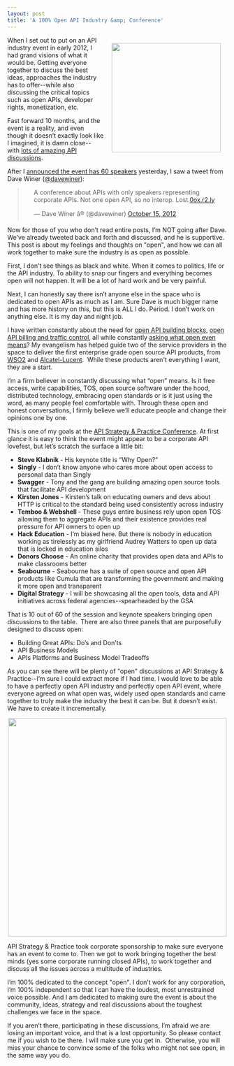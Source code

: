 ```yaml
---
layout: post
title: 'A 100% Open API Industry &amp; Conference'
---
```

<p><img style="padding: 15px;" src="http://kinlane-productions.s3.amazonaws.com/open.jpg" alt="" width="250" align="right" /></p>
<p>When I set out to put on an API industry event in early 2012, I had grand visions of what it would be.  Getting everyone together to discuss the best ideas, approaches the  industry has to offer--while also discussing the critical topics such as open APIs, developer rights, monetization, etc.</p>
<p>Fast forward 10 months, and the event is a reality, and even though it doesn&rsquo;t exactly look like I imagined, it is damn close--with&nbsp;<a title="lots of amazing API discussions" href="http://www.apistrategyconference.com/sessions.php">lots of amazing API discussions</a>.</p>
<p>After I <a title="API event has 60 speakers" href="http://www.apistrategyconference.com/speakers.php">announced the event has 60 speakers</a>&nbsp;yesterday,  I saw a tweet from Dave Winer (<a title="@DaveWiner" href="https://twitter.com/davewiner">@davewiner</a>):</p>
<blockquote class="twitter-tweet" style="padding-left: 35px;">
<p>A conference about APIs with only speakers representing corporate APIs. Not one open API, so no interop. Lost.<a title="http://0ox.r2.ly/" href="http://t.co/VBmfy5nb">0ox.r2.ly</a></p>
&mdash; Dave Winer â® (@davewiner) <a href="https://twitter.com/davewiner/status/257727406872342528">October 15, 2012</a></blockquote>
<script src="http://platform.twitter.com/widgets.js"></script>
<p>Now for those of you who don&rsquo;t read entire posts, I&rsquo;m NOT going after Dave.  We&rsquo;ve already tweeted back and forth and discussed, and he is supportive.  This post is about my feelings and thoughts on "open", and how we can all work together to make sure the industry is as open as possible.</p>
<p>First, I don&rsquo;t see things as black and white.  When it comes to politics, life or the API industry.  To ability to snap our fingers and everything becomes open will not happen.  It will be a lot of hard work and be very painful.</p>
<p>Next, I can honestly say there isn&rsquo;t anyone else in the space who is dedicated to open APIs as much as I am.  Sure Dave is much bigger name and has more history on this, but this is ALL I do.  Period.  I don&rsquo;t work on anything else. It is my day and night job.</p>
<p>I have written constantly about the need for <a href="http://apievangelist.com/2011/04/04/open-building-blocks-for-an-api/">open API building blocks</a>, <a title="open API billing and traffic control" href="/2011/05/21/open-source-api-billing-and-traffic-control/">open API billing and traffic control</a>, all while constantly <a title="what open even means" href="http://apivoice.com/2012/05/30/public-api-vs-open-api/">asking what open even means</a>?  My evangelism has helped guide two of the service providers in the space to deliver the first enterprise grade open source API products, from <a title="WSO2" href="http://wso2.com/products/api-manager/">WSO2</a> and <a title="Alcatel-Lucent" href="http://apigrove.net/">Alcatel-Lucent</a>. &nbsp;While these products aren't everything I want, they are a start.</p>
<p>I&rsquo;m a firm believer in constantly discussing what &ldquo;open&rdquo; means.  Is it free access, write capabilities, TOS, open source software under the hood, distributed technology, embracing open standards or is it just using the word, as many people feel comfortable with.  Through these open and honest conversations, I firmly believe we&rsquo;ll educate people and change their opinions one by one.</p>
<p>This is one of my goals at the <a title="API Strategy &amp; Practice Conference" href="http://www.apistrategyconference.com/">API Strategy &amp; Practice Conference</a>.  At first glance it is easy to think the event might appear to be a corporate API lovefest, but let&rsquo;s scratch the surface a little bit:</p>
<ul class="mainlist">
<li><strong>Steve Klabnik</strong> - His keynote title is &ldquo;Why Open?&rdquo;&nbsp;</li>
<li><strong>Singly</strong> - I don&rsquo;t know anyone who cares more about open access to personal data than Singly&nbsp;</li>
<li><strong>Swagger</strong> - Tony and the gang are building amazing open source tools that facilitate API development</li>
<li><strong>Kirsten Jones</strong> - Kirsten&rsquo;s talk on educating owners and devs about HTTP is critical to the standard being used consistently across industry&nbsp;</li>
<li><strong>Temboo &amp; Webshell </strong>- These guys entire business rely upon open TOS allowing them to aggregate APIs and their existence provides real pressure for API owners to open up&nbsp;</li>
<li><strong>Hack Education</strong> - I&rsquo;m biased here.  But there is nobody in education working as tirelessly as my girlfriend Audrey Watters to open up data that is locked in education silos</li>
<li><strong>Donors Choose</strong> - An online charity that provides open data and APIs to make classrooms better&nbsp;</li>
<li><strong>Seabourne</strong> -  Seabourne has a suite of open source and open API products like Cumula that are transforming the government and making it more open and transparent</li>
<li><strong>Digital Strategy</strong> - I will be showcasing all the open tools, data and API initiatives across federal agencies--spearheaded by the GSA</li>
</ul>
<p>That is 10 out of 60 of the session and keynote speakers bringing open discussions to the table. &nbsp;There are also three panels that are purposefully designed to discuss open:</p>
<ul class="mainlist">
<li>Building Great APIs: Do&rsquo;s and Don&rsquo;ts&nbsp;</li>
<li>API Business Models&nbsp;</li>
<li>APIs Platforms and Business Model Tradeoffs</li>
</ul>
<p>As you can see there will be plenty of "open" discussions at API Strategy &amp; Practice--I&rsquo;m sure I could extract more if I had time.&nbsp;I would love to be able to have a perfectly open API industry and perfectly open API event, where everyone agreed on what open was, widely used open standards and came together to truly make the industry the best it can be.  But it doesn&rsquo;t exist.  We have to create it incrementally.</p>
<p><a href="http://www.apistrategyconference.com/index.php"><img style="display: block; margin-left: auto; margin-right: auto;" src="https://s3.amazonaws.com/kinlane-productions/events/api-strategy-practice-conference/api-strategy-home-1.png" alt="" width="500" /></a></p>
<p>API Strategy &amp; Practice took corporate sponsorship to make sure everyone has an event to come to.  Then we got to work bringing together the best minds (yes some corporate running closed APIs), to work together and discuss all the issues across a multitude of industries.&nbsp;</p>
<p>I&rsquo;m 100% dedicated to the concept "open".  I don&rsquo;t work for any corporation, I&rsquo;m 100% independent so that I can have the loudest, most unrestrained voice possible. And I am dedicated&nbsp;to making sure the event is about the community, ideas, strategy and real discussions about the toughest challenges we face in the space.</p>
<p>If you aren&rsquo;t there, participating in these discussions, I&rsquo;m afraid we are losing an important voice, and that is a lost opportunity.  So please contact me if you wish to be there.  I will make sure you get in. &nbsp;Otherwise, you will miss your chance to convince some of the folks who might not see open, in the same way you do.</p>